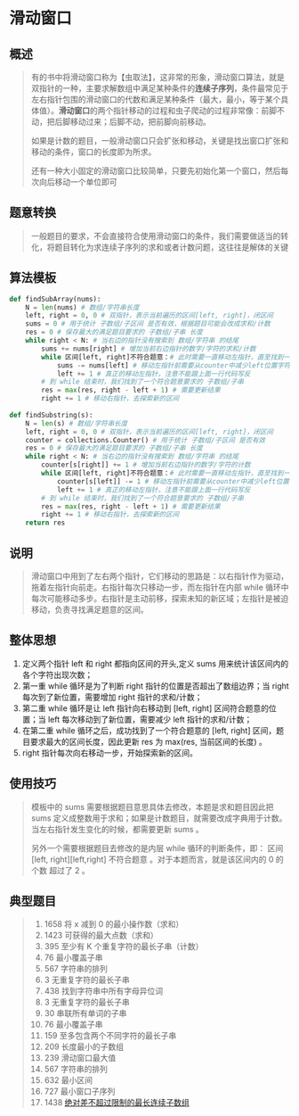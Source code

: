 # 滑动窗口

## 概述

> ​		有的书中将滑动窗口称为【虫取法】，这非常的形象，滑动窗口算法，就是双指针的一种，主要求解数组中满足某种条件的**连续子序列**，条件最常见于左右指针包围的滑动窗口的代数和满足某种条件（最大，最小，等于某个具体值）。**滑动窗口**的两个指针移动的过程和虫子爬动的过程非常像：前脚不动，把后脚移动过来；后脚不动，把前脚向前移动。
>
> ​		如果是计数的题目，一般滑动窗口只会扩张和移动，关键是找出窗口扩张和移动的条件，窗口的长度即为所求。
>
> ​		还有一种大小固定的滑动窗口比较简单，只要先初始化第一个窗口，然后每次向后移动一个单位即可

## 题意转换

> ​		一般题目的要求，不会直接符合使用滑动窗口的条件，我们需要做适当的转化，将题目转化为求连续子序列的求和或者计数问题，这往往是解体的关键

## 算法模板

~~~python
def findSubArray(nums):
    N = len(nums) # 数组/字符串长度
    left, right = 0, 0 # 双指针，表示当前遍历的区间[left, right]，闭区间
    sums = 0 # 用于统计 子数组/子区间 是否有效，根据题目可能会改成求和/计数
    res = 0 # 保存最大的满足题目要求的 子数组/子串 长度
    while right < N: # 当右边的指针没有搜索到 数组/字符串 的结尾
        sums += nums[right] # 增加当前右边指针的数字/字符的求和/计数
        while 区间[left, right]不符合题意：# 此时需要一直移动左指针，直至找到一个符合题意的区间
            sums -= nums[left] # 移动左指针前需要从counter中减少left位置字符的求和/计数
            left += 1 # 真正的移动左指针，注意不能跟上面一行代码写反
        # 到 while 结束时，我们找到了一个符合题意要求的 子数组/子串
        res = max(res, right - left + 1) # 需要更新结果
        right += 1 # 移动右指针，去探索新的区间
        
def findSubstring(s):
    N = len(s) # 数组/字符串长度
    left, right = 0, 0 # 双指针，表示当前遍历的区间[left, right]，闭区间
    counter = collections.Counter() # 用于统计 子数组/子区间 是否有效
    res = 0 # 保存最大的满足题目要求的 子数组/子串 长度
    while right < N: # 当右边的指针没有搜索到 数组/字符串 的结尾
        counter[s[right]] += 1 # 增加当前右边指针的数字/字符的计数
        while 区间[left, right]不符合题意：# 此时需要一直移动左指针，直至找到一个符合题意的区间
            counter[s[left]] -= 1 # 移动左指针前需要从counter中减少left位置字符的计数
            left += 1 # 真正的移动左指针，注意不能跟上面一行代码写反
        # 到 while 结束时，我们找到了一个符合题意要求的 子数组/子串
        res = max(res, right - left + 1) # 需要更新结果
        right += 1 # 移动右指针，去探索新的区间
    return res
~~~

##  说明

> 滑动窗口中用到了左右两个指针，它们移动的思路是：以右指针作为驱动，拖着左指针向前走。右指针每次只移动一步，而左指针在内部 while 循环中每次可能移动多步。右指针是主动前移，探索未知的新区域；左指针是被迫移动，负责寻找满足题意的区间。
>

## 整体思想

1. 定义两个指针 left 和 right 都指向区间的开头,定义 sums 用来统计该区间内的各个字符出现次数；
2. 第一重 while 循环是为了判断 right 指针的位置是否超出了数组边界；当 right 每次到了新位置，需要增加 right 指针的求和/计数；
3. 第二重 while 循环是让 left 指针向右移动到 [left, right] 区间符合题意的位置；当 left 每次移动到了新位置，需要减少 left 指针的求和/计数；
4. 在第二重 while 循环之后，成功找到了一个符合题意的 [left, right] 区间，题目要求最大的区间长度，因此更新 res 为 max(res, 当前区间的长度) 。
5. right 指针每次向右移动一步，开始探索新的区间。

## 使用技巧

> 模板中的 sums 需要根据题目意思具体去修改，本题是求和题目因此把sums 定义成整数用于求和；如果是计数题目，就需要改成字典用于计数。当左右指针发生变化的时候，都需要更新 sums 。
>
> 另外一个需要根据题目去修改的是内层 while 循环的判断条件，即： 区间 [left, right][left,right] 不符合题意 。对于本题而言，就是该区间内的 0 的个数 超过了 2 。
>

## 典型题目

> 1.   1658  将 x 减到 0 的最小操作数（求和）
> 2.   1423  可获得的最大点数（求和）
> 3.   395  至少有 K 个重复字符的最长子串（计数）
> 4.   76  最小覆盖子串
> 5.   567  字符串的排列
> 6.   3  无重复字符的最长子串
> 7.   438  找到字符串中所有字母异位词
> 8.   3 无重复字符的最长子串
> 9.   30 串联所有单词的子串
>10.   76 最小覆盖子串
> 11.   159 至多包含两个不同字符的最长子串
>12.   209 长度最小的子数组
> 13.   239 滑动窗口最大值
>14.   567 字符串的排列
> 15.   632 最小区间
>727. 727 最小窗口子序列
> 17.   1438 [绝对差不超过限制的最长连续子数组](https://leetcode-cn.com/problems/longest-continuous-subarray-with-absolute-diff-less-than-or-equal-to-limit/)